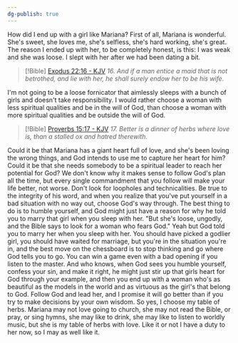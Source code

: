 ```yaml
---
dg-publish: true
---
```


How did I end up with a girl like Mariana? First of all, Mariana is wonderful. She's sweet, she loves me, she's selfless, she's hard working, she's great. The reason I ended up with her, to be completely honest, is this: I was weak and she was loose. I slept with her after we had been dating a bit.

> [!Bible] [Exodus 22:16 - KJV](https://bible-api.com/Exodus+22:16?translation=kjv)
> *16. And if a man entice a maid that is not betrothed, and lie with her, he shall surely endow her to be his wife.*

I'm not going to be a loose fornicator that aimlessly sleeps with a bunch of girls and doesn't take responsibility. I would rather choose a woman with less spiritual qualities and be in the will of God, than choose a woman with more spiritual qualities and be outside the will of God.

> [!Bible] [Proverbs 15:17 - KJV](https://bible-api.com/Proverbs+15:17?translation=kjv)
> *17. Better is a dinner of herbs where love is, than a stalled ox and hatred therewith.*

Could it be that Mariana has a giant heart full of love, and she's been loving the wrong things, and God intends to use me to capture her heart for him? Could it be that she needs somebody to be a spiritual leader to reach her potential for God? We don't know why it makes sense to follow God's plan all the time, but every single commandment that you follow will make your life better, not worse. Don't look for loopholes and technicalities. Be true to the integrity of his word, and when you realize that you've put yourself in a bad situation with no way out, choose God's way through. The best thing to do is to humble yourself, and God might just have a reason for why he told you to marry that girl when you sleep with her. "But she's loose, ungodly, and the Bible says to look for a woman who fears God." Yeah but God told you to marry her when you sleep with her. You should have picked a godlier girl, you should have waited for marriage, but you're in the situation you're in, and the best move on the chessboard is to stop thinking and go where God tells you to go. You can win a game even with a bad opening if you listen to the master. And who knows, when God sees you humble yourself, confess your sin, and make it right, he might just stir up that girls heart for God through your example, and then you end up with a woman who's as beautiful as the models in the world and as virtuous as the girl's that belong to God. Follow God and lead her, and I promise it will go better than if you try to make decisions by your own wisdom. So yes, I choose my table of herbs. Mariana may not love going to church, she may not read the Bible, or pray, or sing hymns, she may like to drink, she may like to listen to worldly music, but she is my table of herbs with love. Like it or not I have a duty to her now, so I may as well like it.